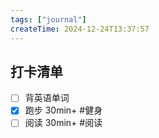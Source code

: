 ```yaml
---
tags: ["journal"]
createTime: 2024-12-24T13:37:57
---
```

## 打卡清单

- [ ] 背英语单词
- [x] 跑步 30min+ #健身 
- [ ] 阅读 30min+ #阅读